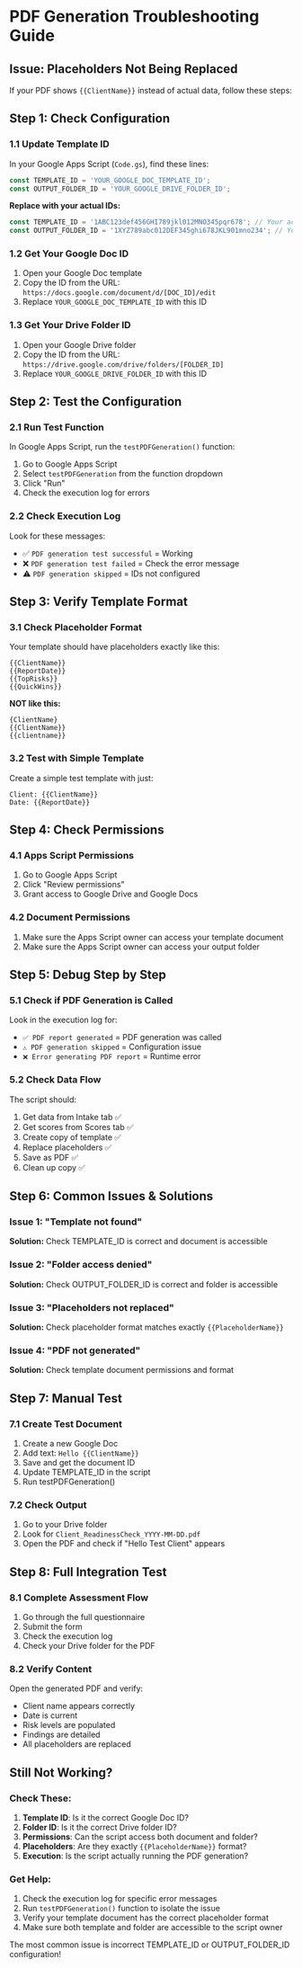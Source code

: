 # PDF Generation Troubleshooting Guide

## Issue: Placeholders Not Being Replaced

If your PDF shows `{{ClientName}}` instead of actual data, follow these steps:

## Step 1: Check Configuration

### 1.1 Update Template ID
In your Google Apps Script (`Code.gs`), find these lines:
```javascript
const TEMPLATE_ID = 'YOUR_GOOGLE_DOC_TEMPLATE_ID';
const OUTPUT_FOLDER_ID = 'YOUR_GOOGLE_DRIVE_FOLDER_ID';
```

**Replace with your actual IDs:**
```javascript
const TEMPLATE_ID = '1ABC123def456GHI789jkl012MNO345pqr678'; // Your actual Google Doc ID
const OUTPUT_FOLDER_ID = '1XYZ789abc012DEF345ghi678JKL901mno234'; // Your actual Drive folder ID
```

### 1.2 Get Your Google Doc ID
1. Open your Google Doc template
2. Copy the ID from the URL: `https://docs.google.com/document/d/[DOC_ID]/edit`
3. Replace `YOUR_GOOGLE_DOC_TEMPLATE_ID` with this ID

### 1.3 Get Your Drive Folder ID
1. Open your Google Drive folder
2. Copy the ID from the URL: `https://drive.google.com/drive/folders/[FOLDER_ID]`
3. Replace `YOUR_GOOGLE_DRIVE_FOLDER_ID` with this ID

## Step 2: Test the Configuration

### 2.1 Run Test Function
In Google Apps Script, run the `testPDFGeneration()` function:
1. Go to Google Apps Script
2. Select `testPDFGeneration` from the function dropdown
3. Click "Run"
4. Check the execution log for errors

### 2.2 Check Execution Log
Look for these messages:
- ✅ `PDF generation test successful` = Working
- ❌ `PDF generation test failed` = Check the error message
- ⚠️ `PDF generation skipped` = IDs not configured

## Step 3: Verify Template Format

### 3.1 Check Placeholder Format
Your template should have placeholders exactly like this:
```
{{ClientName}}
{{ReportDate}}
{{TopRisks}}
{{QuickWins}}
```

**NOT like this:**
```
{ClientName}
{{ClientName}}
{{clientname}}
```

### 3.2 Test with Simple Template
Create a simple test template with just:
```
Client: {{ClientName}}
Date: {{ReportDate}}
```

## Step 4: Check Permissions

### 4.1 Apps Script Permissions
1. Go to Google Apps Script
2. Click "Review permissions"
3. Grant access to Google Drive and Google Docs

### 4.2 Document Permissions
1. Make sure the Apps Script owner can access your template document
2. Make sure the Apps Script owner can access your output folder

## Step 5: Debug Step by Step

### 5.1 Check if PDF Generation is Called
Look in the execution log for:
- `✅ PDF report generated` = PDF generation was called
- `⚠️ PDF generation skipped` = Configuration issue
- `❌ Error generating PDF report` = Runtime error

### 5.2 Check Data Flow
The script should:
1. Get data from Intake tab ✅
2. Get scores from Scores tab ✅
3. Create copy of template ✅
4. Replace placeholders ✅
5. Save as PDF ✅
6. Clean up copy ✅

## Step 6: Common Issues & Solutions

### Issue 1: "Template not found"
**Solution:** Check TEMPLATE_ID is correct and document is accessible

### Issue 2: "Folder access denied"
**Solution:** Check OUTPUT_FOLDER_ID is correct and folder is accessible

### Issue 3: "Placeholders not replaced"
**Solution:** Check placeholder format matches exactly `{{PlaceholderName}}`

### Issue 4: "PDF not generated"
**Solution:** Check template document permissions and format

## Step 7: Manual Test

### 7.1 Create Test Document
1. Create a new Google Doc
2. Add text: `Hello {{ClientName}}`
3. Save and get the document ID
4. Update TEMPLATE_ID in the script
5. Run testPDFGeneration()

### 7.2 Check Output
1. Go to your Drive folder
2. Look for `Client_ReadinessCheck_YYYY-MM-DD.pdf`
3. Open the PDF and check if "Hello Test Client" appears

## Step 8: Full Integration Test

### 8.1 Complete Assessment Flow
1. Go through the full questionnaire
2. Submit the form
3. Check the execution log
4. Check your Drive folder for the PDF

### 8.2 Verify Content
Open the generated PDF and verify:
- Client name appears correctly
- Date is current
- Risk levels are populated
- Findings are detailed
- All placeholders are replaced

## Still Not Working?

### Check These:
1. **Template ID**: Is it the correct Google Doc ID?
2. **Folder ID**: Is it the correct Drive folder ID?
3. **Permissions**: Can the script access both document and folder?
4. **Placeholders**: Are they exactly `{{PlaceholderName}}` format?
5. **Execution**: Is the script actually running the PDF generation?

### Get Help:
1. Check the execution log for specific error messages
2. Run `testPDFGeneration()` function to isolate the issue
3. Verify your template document has the correct placeholder format
4. Make sure both template and folder are accessible to the script owner

The most common issue is incorrect TEMPLATE_ID or OUTPUT_FOLDER_ID configuration!



